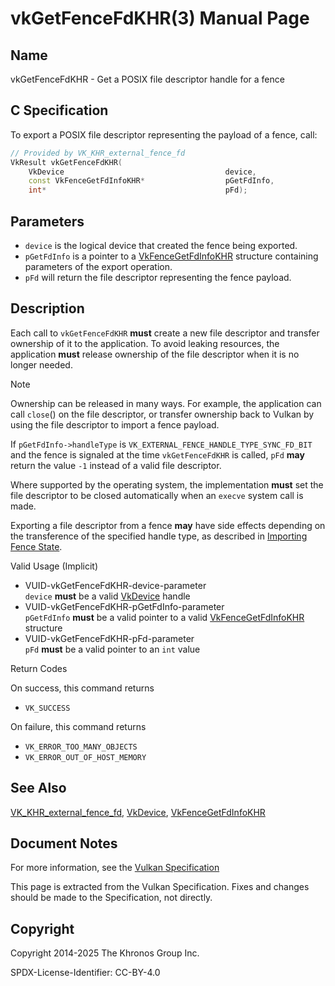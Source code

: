# vkGetFenceFdKHR(3) Manual Page

## Name

vkGetFenceFdKHR - Get a POSIX file descriptor handle for a fence



## [](#_c_specification)C Specification

To export a POSIX file descriptor representing the payload of a fence, call:

```c++
// Provided by VK_KHR_external_fence_fd
VkResult vkGetFenceFdKHR(
    VkDevice                                    device,
    const VkFenceGetFdInfoKHR*                  pGetFdInfo,
    int*                                        pFd);
```

## [](#_parameters)Parameters

- `device` is the logical device that created the fence being exported.
- `pGetFdInfo` is a pointer to a [VkFenceGetFdInfoKHR](https://registry.khronos.org/vulkan/specs/latest/man/html/VkFenceGetFdInfoKHR.html) structure containing parameters of the export operation.
- `pFd` will return the file descriptor representing the fence payload.

## [](#_description)Description

Each call to `vkGetFenceFdKHR` **must** create a new file descriptor and transfer ownership of it to the application. To avoid leaking resources, the application **must** release ownership of the file descriptor when it is no longer needed.

Note

Ownership can be released in many ways. For example, the application can call `close`() on the file descriptor, or transfer ownership back to Vulkan by using the file descriptor to import a fence payload.

If `pGetFdInfo->handleType` is `VK_EXTERNAL_FENCE_HANDLE_TYPE_SYNC_FD_BIT` and the fence is signaled at the time `vkGetFenceFdKHR` is called, `pFd` **may** return the value `-1` instead of a valid file descriptor.

Where supported by the operating system, the implementation **must** set the file descriptor to be closed automatically when an `execve` system call is made.

Exporting a file descriptor from a fence **may** have side effects depending on the transference of the specified handle type, as described in [Importing Fence State](https://registry.khronos.org/vulkan/specs/latest/html/vkspec.html#synchronization-fences-importing).

Valid Usage (Implicit)

- [](#VUID-vkGetFenceFdKHR-device-parameter)VUID-vkGetFenceFdKHR-device-parameter  
  `device` **must** be a valid [VkDevice](https://registry.khronos.org/vulkan/specs/latest/man/html/VkDevice.html) handle
- [](#VUID-vkGetFenceFdKHR-pGetFdInfo-parameter)VUID-vkGetFenceFdKHR-pGetFdInfo-parameter  
  `pGetFdInfo` **must** be a valid pointer to a valid [VkFenceGetFdInfoKHR](https://registry.khronos.org/vulkan/specs/latest/man/html/VkFenceGetFdInfoKHR.html) structure
- [](#VUID-vkGetFenceFdKHR-pFd-parameter)VUID-vkGetFenceFdKHR-pFd-parameter  
  `pFd` **must** be a valid pointer to an `int` value

Return Codes

On success, this command returns

- `VK_SUCCESS`

On failure, this command returns

- `VK_ERROR_TOO_MANY_OBJECTS`
- `VK_ERROR_OUT_OF_HOST_MEMORY`

## [](#_see_also)See Also

[VK\_KHR\_external\_fence\_fd](https://registry.khronos.org/vulkan/specs/latest/man/html/VK_KHR_external_fence_fd.html), [VkDevice](https://registry.khronos.org/vulkan/specs/latest/man/html/VkDevice.html), [VkFenceGetFdInfoKHR](https://registry.khronos.org/vulkan/specs/latest/man/html/VkFenceGetFdInfoKHR.html)

## [](#_document_notes)Document Notes

For more information, see the [Vulkan Specification](https://registry.khronos.org/vulkan/specs/latest/html/vkspec.html#vkGetFenceFdKHR)

This page is extracted from the Vulkan Specification. Fixes and changes should be made to the Specification, not directly.

## [](#_copyright)Copyright

Copyright 2014-2025 The Khronos Group Inc.

SPDX-License-Identifier: CC-BY-4.0